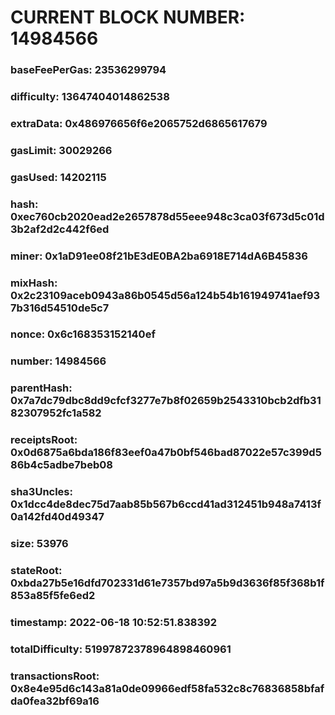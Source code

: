 # CURRENT BLOCK NUMBER: 14984566

### baseFeePerGas: 23536299794
### difficulty: 13647404014862538
### extraData: 0x486976656f6e2065752d6865617679
### gasLimit: 30029266
### gasUsed: 14202115
### hash: 0xec760cb2020ead2e2657878d55eee948c3ca03f673d5c01d3b2af2d2c442f6ed
### miner: 0x1aD91ee08f21bE3dE0BA2ba6918E714dA6B45836
### mixHash: 0x2c23109aceb0943a86b0545d56a124b54b161949741aef937b316d54510de5c7
### nonce: 0x6c168353152140ef
### number: 14984566
### parentHash: 0x7a7dc79dbc8dd9cfcf3277e7b8f02659b2543310bcb2dfb3182307952fc1a582
### receiptsRoot: 0x0d6875a6bda186f83eef0a47b0bf546bad87022e57c399d586b4c5adbe7beb08
### sha3Uncles: 0x1dcc4de8dec75d7aab85b567b6ccd41ad312451b948a7413f0a142fd40d49347
### size: 53976
### stateRoot: 0xbda27b5e16dfd702331d61e7357bd97a5b9d3636f85f368b1f853a85f5fe6ed2
### timestamp: 2022-06-18 10:52:51.838392
### totalDifficulty: 51997872378964898460961
### transactionsRoot: 0x8e4e95d6c143a81a0de09966edf58fa532c8c76836858bfafda0fea32bf69a16
